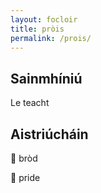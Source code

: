 ```yaml
---
layout: focloir
title: pròis
permalink: /prois/
---
```


## Sainmhíniú

Le teacht

## Aistriúcháin

&#x1f3f4;&#xe0067;&#xe0062;&#xe0073;&#xe0063;&#xe0074;&#xe007f; bròd

&#x1f3f4;&#xe0067;&#xe0062;&#xe0065;&#xe006e;&#xe0067;&#xe007f; pride
